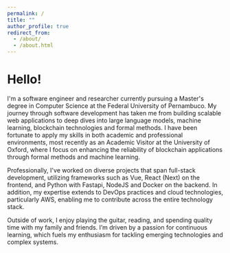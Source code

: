 ```yaml
---
permalink: /
title: ""
author_profile: true
redirect_from:
  - /about/
  - /about.html
---
```



Hello!
======
I'm a software engineer and researcher currently pursuing a Master's degree in Computer Science at the Federal University of Pernambuco. My journey through software development has taken me from building scalable web applications to deep dives into large language models, machine learning, blockchain technologies and formal methods. I have been fortunate to apply my skills in both academic and professional environments, most recently as an Academic Visitor at the University of Oxford, where I focus on enhancing the reliability of blockchain applications through formal methods and machine learning.

Professionally, I've worked on diverse projects that span full-stack development, utilizing frameworks such as Vue, React (Next) on the frontend, and Python with Fastapi, NodeJS and Docker on the backend. In addition, my expertise extends to DevOps practices and cloud technologies, particularly AWS, enabling me to contribute across the entire technology stack.

Outside of work, I enjoy playing the guitar, reading, and spending quality time with my family and friends. I’m driven by a passion for continuous learning, which fuels my enthusiasm for tackling emerging technologies and complex systems.
